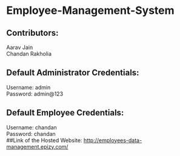 # Employee-Management-System
## Contributors:
Aarav Jain\
Chandan Rakholia
## Default Administrator Credentials:
Username: admin\
Password: admin@123
## Default Employee Credentials:
Username: chandan\
Password: chandan\
##Link of the Hosted Website:
http://employees-data-management.epizy.com/
